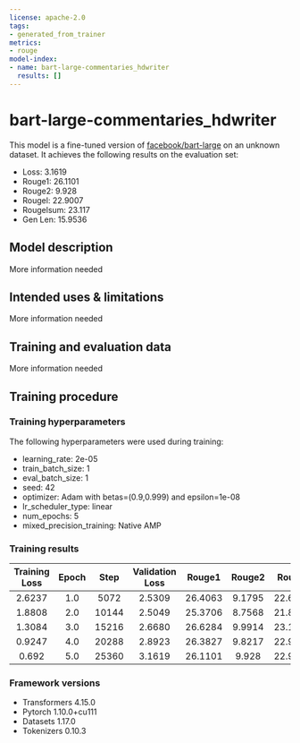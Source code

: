```yaml
---
license: apache-2.0
tags:
- generated_from_trainer
metrics:
- rouge
model-index:
- name: bart-large-commentaries_hdwriter
  results: []
---
```


<!-- This model card has been generated automatically according to the information the Trainer had access to. You
should probably proofread and complete it, then remove this comment. -->

# bart-large-commentaries_hdwriter

This model is a fine-tuned version of [facebook/bart-large](https://huggingface.co/facebook/bart-large) on an unknown dataset.
It achieves the following results on the evaluation set:
- Loss: 3.1619
- Rouge1: 26.1101
- Rouge2: 9.928
- Rougel: 22.9007
- Rougelsum: 23.117
- Gen Len: 15.9536

## Model description

More information needed

## Intended uses & limitations

More information needed

## Training and evaluation data

More information needed

## Training procedure

### Training hyperparameters

The following hyperparameters were used during training:
- learning_rate: 2e-05
- train_batch_size: 1
- eval_batch_size: 1
- seed: 42
- optimizer: Adam with betas=(0.9,0.999) and epsilon=1e-08
- lr_scheduler_type: linear
- num_epochs: 5
- mixed_precision_training: Native AMP

### Training results

| Training Loss | Epoch | Step  | Validation Loss | Rouge1  | Rouge2 | Rougel  | Rougelsum | Gen Len |
|:-------------:|:-----:|:-----:|:---------------:|:-------:|:------:|:-------:|:---------:|:-------:|
| 2.6237        | 1.0   | 5072  | 2.5309          | 26.4063 | 9.1795 | 22.6699 | 22.9125   | 17.3103 |
| 1.8808        | 2.0   | 10144 | 2.5049          | 25.3706 | 8.7568 | 21.8594 | 22.1233   | 15.8579 |
| 1.3084        | 3.0   | 15216 | 2.6680          | 26.6284 | 9.9914 | 23.1477 | 23.3625   | 16.8832 |
| 0.9247        | 4.0   | 20288 | 2.8923          | 26.3827 | 9.8217 | 22.9524 | 23.1651   | 15.4529 |
| 0.692         | 5.0   | 25360 | 3.1619          | 26.1101 | 9.928  | 22.9007 | 23.117    | 15.9536 |


### Framework versions

- Transformers 4.15.0
- Pytorch 1.10.0+cu111
- Datasets 1.17.0
- Tokenizers 0.10.3
